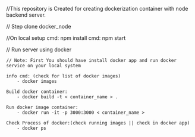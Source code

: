 //This repository is Created for creating dockerization container with node backend server.

// Step clone docker_node

//On local setup 
    cmd: npm install
    cmd: npm start


// Run server using docker

    // Note: First You should have install docker app and run docker service on your local system

    info cmd: (check for list of docker images)
        - docker images 

    Build docker container:
        - docker build -t < container_name > .
    
    Run docker image container:
        - docker run -it -p 3000:3000 < container_name >

    Check Process of docker:(check running images || check in docker app)
        - docker ps